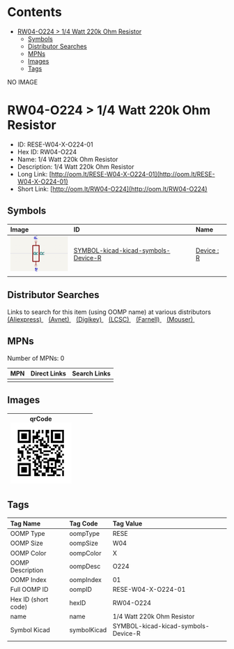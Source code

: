 



Contents
========

* [RW04-O224 > 1/4 Watt 220k Ohm Resistor](#rw04-o224--14-watt-220k-ohm-resistor)
	* [Symbols](#symbols)
	* [Distributor Searches](#distributor-searches)
	* [MPNs](#mpns)
	* [Images](#images)
	* [Tags](#tags)
  
NO IMAGE  
# RW04-O224 > 1/4 Watt 220k Ohm Resistor

- ID: RESE-W04-X-O224-01
- Hex ID: RW04-O224
- Name: 1/4 Watt 220k Ohm Resistor
- Description: 1/4 Watt 220k Ohm Resistor
- Long Link: [http://oom.lt/RESE-W04-X-O224-01](http://oom.lt/RESE-W04-X-O224-01)
- Short Link: [http://oom.lt/RW04-O224](http://oom.lt/RW04-O224)

## Symbols
  

|Image|ID|Name|
| :--- | :--- | :--- |
|[![](https://raw.githubusercontent.com/oomlout/oomlout_OOMP_eda_V2/main/SYMBOL/kicad/kicad-symbols/Device/R/image_140.png)](https://github.com/oomlout/oomlout_OOMP_eda_V2/tree/main/SYMBOL/kicad/kicad-symbols/Device/R/)|[SYMBOL-kicad-kicad-symbols-Device-R](https://github.com/oomlout/oomlout_OOMP_eda_V2/tree/main/SYMBOL/kicad/kicad-symbols/Device/R/)|[Device : R](https://github.com/oomlout/oomlout_OOMP_eda_V2/tree/main/SYMBOL/kicad/kicad-symbols/Device/R/)|
||||

## Distributor Searches
  
Links to search for this item (using OOMP name) at various distributors  
[(Aliexpress) ](https://www.aliexpress.com/wholesale?SearchText=11171/4+Watt+220k+Ohm+Resistor)&nbsp;&nbsp;&nbsp;[(Avnet) ](https://www.avnet.com/shop/us/search/1/4+Watt+220k+Ohm+Resistor)&nbsp;&nbsp;&nbsp;[(Digikey) ](https://www.digikey.co.uk/en/products/result?s=1/4+Watt+220k+Ohm+Resistor)&nbsp;&nbsp;&nbsp;[(LCSC) ](https://www.lcsc.com/search?q=1/4+Watt+220k+Ohm+Resistor)&nbsp;&nbsp;&nbsp;[(Farnell) ](https://uk.farnell.com/search?st=1/4+Watt+220k+Ohm+Resistor)&nbsp;&nbsp;&nbsp;[(Mouser) ](https://www.mouser.com/c/?q=1/4+Watt+220k+Ohm+Resistor)&nbsp;&nbsp;&nbsp;
## MPNs
  
Number of MPNs: 0  

|MPN|Direct Links|Search Links|
| :--- | :--- | :--- |
||||

## Images
  

|qrCode<br>[![](https://raw.githubusercontent.com/oomlout/oomlout_OOMP_parts_V2/main/RESE/W04/X/O224/01/qrCode_140.png)](https://github.com/oomlout/oomlout_OOMP_parts_V2/tree/main/RESE/W04/X/O224/01/qrCode.png)||||
| :---: | :---: | :---: | :---: |

## Tags
  

|Tag Name|Tag Code|Tag Value|
| :--- | :--- | :--- |
|OOMP Type|oompType|RESE|
|OOMP Size|oompSize|W04|
|OOMP Color|oompColor|X|
|OOMP Description|oompDesc|O224|
|OOMP Index|oompIndex|01|
|Full OOMP ID|oompID|RESE-W04-X-O224-01|
|Hex ID (short code)|hexID|RW04-O224|
|name|name|1/4 Watt 220k Ohm Resistor|
|Symbol Kicad|symbolKicad|SYMBOL-kicad-kicad-symbols-Device-R|
||||
